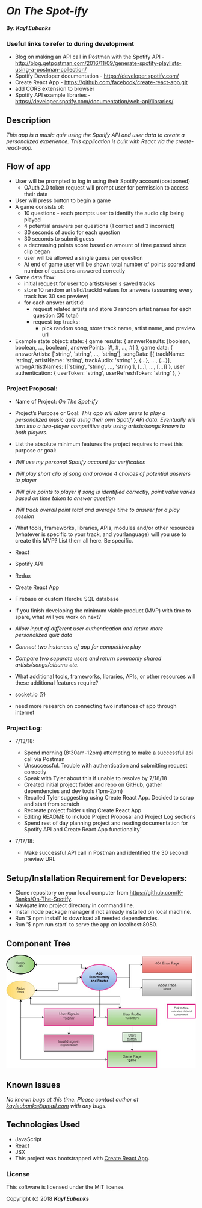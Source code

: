 ﻿# _On The Spot-ify_

#### By: _**Kayl Eubanks**_

### Useful links to refer to during development
* Blog on making an API call in Postman with the Spotify API - http://blog.getpostman.com/2016/11/09/generate-spotify-playlists-using-a-postman-collection/
* Spotify Developer documentation - https://developer.spotify.com/
* Create React App - https://github.com/facebook/create-react-app.git
* add CORS extension to browser
* Spotify API example libraries - https://developer.spotify.com/documentation/web-api/libraries/

## Description
_This app is a music quiz using the Spotify API and user data to create a personalized experience. This application is built with React via the create-react-app._

## Flow of app
* User will be prompted to log in using their Spotify account(postponed)
  * OAuth 2.0 token request will prompt user for permission to access their data
* User will press button to begin a game
* A game consists of:
  * 10 questions - each prompts user to identify the audio clip being played
  * 4 potential answers per questions (1 correct and 3 incorrect)
  * 30 seconds of audio for each question
  * 30 seconds to submit guess
  * a decreasing points score based on amount of time passed since clip began
  * user will be allowed a single guess per question
  * At end of game user will be shown total number of points scored and number of questions answered correctly
* Game data flow:
  * initial request for user top artists/user's saved tracks
  * store 10 random artistId/trackId values for answers (assuming every track has 30 sec preview)
  * for each answer artistId:
    * request related artists and store 3 random artist names for each question (30 total)
    * request top tracks:
      * pick random song, store track name, artist name, and preview url
* Example state object:
state: {
  game results: {
    answerResults: [boolean, boolean, ..., boolean],
    answerPoints: [#, #, ..., #]
  },
  game data: {
    answerArtists: ['string', 'string', ..., 'string'],
    songData: [{
        trackName: 'string',
        artistName: 'string',
        trackAudio: 'string'
      }, {...}, ..., {...}],
    wrongArtistNames: [['string', 'string', ..., 'string'], [...], ..., [...]]
  },
  user authentication: {
    userToken: 'string',
    userRefreshToken: 'string'
  },
}

### Project Proposal:
* Name of Project: _On The Spot-ify_

* Project’s Purpose or Goal: _This app will allow users to play a personalized music quiz using their own Spotify API data. Eventually will turn into a two-player competitive quiz using artists/songs known to both players._

* List the absolute minimum features the project requires to meet this purpose or goal:
 * _Will use my personal Spotify account for verification_
 * _Will play short clip of song and provide 4 choices of potential answers to player_
 * _Will give points to player if song is identified correctly, point value varies based on time taken to answer question_
 * _Will track overall point total and average time to answer for a play session_


* What tools, frameworks, libraries, APIs, modules and/or other resources (whatever is specific to your track, and yourlanguage) will you use to create this MVP? List them all here. Be specific.

 * React
 * Spotify API
 *  Redux
 *  Create React App
 *  Firebase or custom Heroku SQL database


* If you finish developing the minimum viable product (MVP) with time to spare, what will you work on next?

 * _Allow input of different user authentication and return more personalized quiz data_
 * _Connect two instances of app for competitive play_
 * _Compare two separate users and return commonly shared artists/songs/albums etc._


* What additional tools, frameworks, libraries, APIs, or other resources will these additional features require?

 * socket.io (?)
 * need more research on connecting two instances of app through internet


### Project Log:
* 7/13/18:
  * Spend morning (8:30am-12pm) attempting to make a successful api call via Postman
   * Unsuccessful. Trouble with authentication and submitting request correctly
   * Speak with Tyler about this if unable to resolve by 7/18/18
  * Created initial project folder and repo on GitHub, gather dependencies and dev tools (1pm-2pm)
   * Recalled Tyler suggesting using Create React App. Decided to scrap and start from scratch
  * Recreate project folder using Create React App
  * Editing README to include Project Proposal and Project Log sections
  * Spend rest of day planning project and reading documentation for Spotify API and Create React App functionality`

* 7/17/18:
  * Make successful API call in Postman and identified the 30 second preview URL

## Setup/Installation Requirement for Developers:

* Clone repository on your local computer from https://github.com/K-Banks/On-The-Spotify.
* Navigate into project directory in command line.
* Install node package manager if not already installed on local machine.
* Run '$ npm install' to download all needed dependencies.
* Run '$ npm run start' to serve the app on localhost:8080.

## Component Tree
![Component Tree](./src/assets/On-The-Spot-ify.jpg)


## Known Issues
_No known bugs at this time._
_Please contact author at kayleubanks@gmail.com with any bugs._

## Technologies Used

 * JavaScript
 * React
 * JSX
 * This project was bootstrapped with [Create React App](https://github.com/facebookincubator/create-react-app).

### License

This software is licensed under the MIT license.

Copyright (c) 2018 ****_Kayl Eubanks_****
